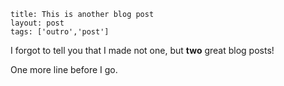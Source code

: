 ```
title: This is another blog post
layout: post
tags: ['outro','post']
```

I forgot to tell you that I made not one, but **two** great blog posts!

One more line before I go.